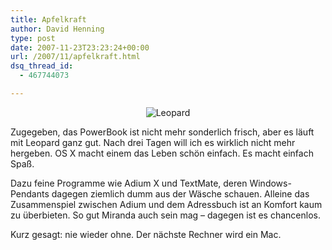 ```yaml
---
title: Apfelkraft
author: David Henning
type: post
date: 2007-11-23T23:23:24+00:00
url: /2007/11/apfelkraft.html
dsq_thread_id:
  - 467744073

---
```

<p style="text-align: center">
  <img src="https://www.madcatswelt.org/images/leopard.jpg" alt="Leopard" />
</p>

Zugegeben, das PowerBook ist nicht mehr sonderlich frisch, aber es läuft mit Leopard ganz gut. Nach drei Tagen will ich es wirklich nicht mehr hergeben. OS X macht einem das Leben schön einfach. Es macht einfach Spaß.

Dazu feine Programme wie Adium X und TextMate, deren Windows-Pendants dagegen ziemlich dumm aus der Wäsche schauen. Alleine das Zusammenspiel zwischen Adium und dem Adressbuch ist an Komfort kaum zu überbieten. So gut Miranda auch sein mag &#8211; dagegen ist es chancenlos.

Kurz gesagt: nie wieder ohne. Der nächste Rechner wird ein Mac.